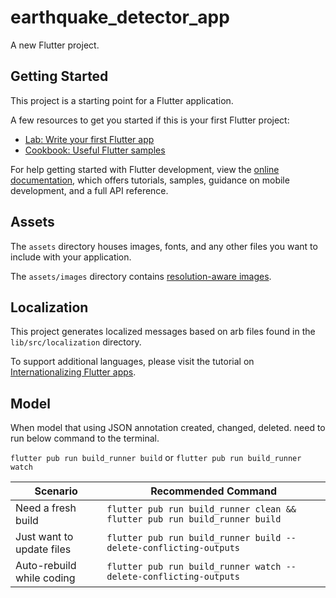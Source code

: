 # earthquake_detector_app

A new Flutter project.

## Getting Started

This project is a starting point for a Flutter application.

A few resources to get you started if this is your first Flutter project:

- [Lab: Write your first Flutter app](https://docs.flutter.dev/get-started/codelab)
- [Cookbook: Useful Flutter samples](https://docs.flutter.dev/cookbook)

For help getting started with Flutter development, view the
[online documentation](https://docs.flutter.dev/), which offers tutorials,
samples, guidance on mobile development, and a full API reference.

## Assets

The `assets` directory houses images, fonts, and any other files you want to
include with your application.

The `assets/images` directory contains [resolution-aware
images](https://flutter.dev/to/resolution-aware-images).


## Localization

This project generates localized messages based on arb files found in
the `lib/src/localization` directory.

To support additional languages, please visit the tutorial on
[Internationalizing Flutter apps](https://flutter.dev/to/internationalization).


## Model 

When model that using JSON annotation created, changed, deleted. 
need to run below command to the terminal.

`flutter pub run build_runner build`
or
`flutter pub run build_runner watch`

| Scenario | Recommended Command |
|----------|----------------------|
| Need a fresh build | `flutter pub run build_runner clean && flutter pub run build_runner build` |
| Just want to update files | `flutter pub run build_runner build --delete-conflicting-outputs` |
| Auto-rebuild while coding | `flutter pub run build_runner watch --delete-conflicting-outputs` |
